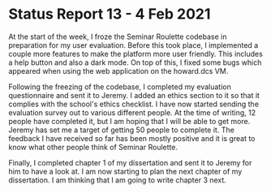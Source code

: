 # Status Report 13 - 4 Feb 2021

At the start of the week, I froze the Seminar Roulette codebase in preparation for my user evaluation. Before this took place, I implemented a couple more features to make the platform more user friendly. This includes a help button and also a dark mode. On top of this, I fixed some bugs which appeared when using the web application on the howard.dcs VM.

Following the freezing of the codebase, I completed my evaluation questionnaire and sent it to Jeremy. I added an ethics section to it so that it complies with the school's ethics checklist. I have now started sending the evaluation survey out to various different people. At the time of writing, 12 people have completed it, but I am hoping that I will be able to get more. Jeremy has set me a target of getting 50 people to complete it. The feedback I have received so far has been mostly positive and it is great to know what other people think of Seminar Roulette.

Finally, I completed chapter 1 of my dissertation and sent it to Jeremy for him to have a look at. I am now starting to plan the next chapter of my dissertation. I am thinking that I am going to write chapter 3 next.
